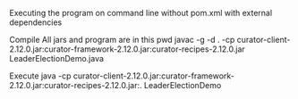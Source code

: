 Executing the program on command line without pom.xml with external dependencies

Compile
All jars and program are in this pwd
javac -g -d .  -cp curator-client-2.12.0.jar:curator-framework-2.12.0.jar:curator-recipes-2.12.0.jar LeaderElectionDemo.java


Execute
java -cp curator-client-2.12.0.jar:curator-framework-2.12.0.jar:curator-recipes-2.12.0.jar:. LeaderElectionDemo
